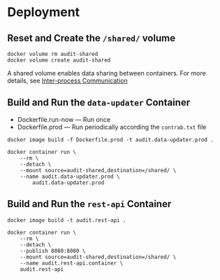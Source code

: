 # Deployment

## Reset and Create the `/shared/` volume
```
docker volume rm audit-shared
docker volume create audit-shared
```
A shared volume enables data sharing between containers. For more details, see [Inter-process Communication](../documentation/inter-process-communication.md)

## Build and Run the `data-updater` Container
* Dockerfile.run-now — Run once
* Dockerfile.prod — Run periodically according the `contrab.txt` file
```
docker image build -f Dockerfile.prod -t audit.data-updater.prod .

docker container run \
    --rm \
    --detach \
    --mount source=audit-shared,destination=/shared/ \
    --name audit.data-updater.prod \
        audit.data-updater.prod
```

## Build and Run the `rest-api` Container
```
docker image build -t audit.rest-api .

docker container run \
    --rm \
    --detach \ 
    --publish 8080:8080 \ 
    --mount source=audit-shared,destination=/shared/ \
    --name audit.rest-api.container \ 
    audit.rest-api
```
